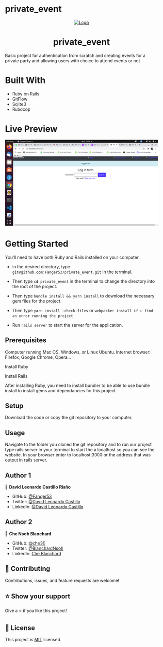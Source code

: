 # private_event
<p align="center">
  <a href="https://github.com/Fanger53/telegram_bot_Alfred">
    <img src="https://res.cloudinary.com/growsurf-prod/image/upload/v1582211139/production/gnysw2objzekbagrqiax.png" alt="Logo" width="350" height="70">
  </a>
</p>
 <h1 align="center">private_event </h1>

 Basic project for authentication from scratch  and creating events  for a private party and allowing users with choice to attend events or not 
 

# Built With
- Ruby on Rails
- GitFlow 
- Sqlite3
- Rubocop

# Live Preview
![screenshot](./app/assets/images/PrivateEvents.png)
# Getting Started
You'll need to have both Ruby and Rails installed on your computer.

- In the desired directory, type `git@github.com:Fanger53/private_event.git` in the terminal.

- Then type `cd private_event` in the terminal to change the directory into the root of the project.

- Then type `bundle install && yarn install` to download the necessary gem files for the project.

- Then type `yarn install -check-files` or `webpacker install if u find an error running the project `

- Run `rails server` to start the server for the application.

## Prerequisites
Computer running Mac OS, Windows, or Linux Ubuntu. Internet browser: Firefox, Google Chrome, Opera...

Install Ruby

Install Rails

After installing Ruby, you need to install bundler to be able to use bundle install to install gems and dependancies for this project.

## Setup

Download the code or copy the git repository to your computer.

## Usage

Navigate to the folder you cloned the git repository and to run our project type rails server in your terminal to start the a localhost so you can see the website. In your browser enter to localhost:3000 or the address that was output in rails server.

## Author 1

👤 **David Leonardo Castillo Riaño**

- GitHub: [@Fanger53](https://github.com/Fanger53)
- Twitter: [@David Leonardo Castillo](https://twitter.com/DavidLe97005129)
- LinkedIn: [@David Leonardo Castillo](https://www.linkedin.com/in/david-castillo-61ba10b8)

## Author 2


👤 **Che Nsoh Blanchard**

- GitHub: [@che30](https://github.com/che30)
- Twitter: [@BlanchardNsoh](https://twitter.com/che55085128 )
- LinkedIn: [Che Blanchard](https://www.linkedin.com/in/che-nsoh-9455271b0/)


## 🤝 Contributing

Contributions, issues, and feature requests are welcome!



## ⭐ Show your support

Give a ⭐️ if you like this project!



## 📝 License

This project is [MIT](https://opensource.org/licenses/MIT) licensed.